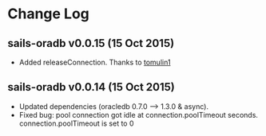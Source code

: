 # Change Log

## sails-oradb v0.0.15 (15 Oct 2015)

- Added releaseConnection. Thanks to [tomulin1](https://github.com/tomulin1)

## sails-oradb v0.0.14 (15 Oct 2015)

- Updated dependencies (oracledb 0.7.0 --> 1.3.0 & async).
- Fixed bug: pool connection got idle at connection.poolTimeout seconds. connection.poolTimeout is set to 0

